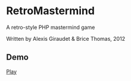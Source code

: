 RetroMastermind
===============

A retro-style PHP mastermind game

Written by Alexis Giraudet & Brice Thomas, 2012

Demo
----
[Play](http://www.bricethomas.fr/projects/retromastermind/)
